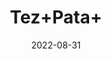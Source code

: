 ---
title: 'Tez+Pata+'
date: '2022-08-31' 
metatag: '' 
inventory: '0' 
draft: false 
# meta description 
shortDescripton: ''
description: 'Spices'
longdescription: ''
featured: True
# product Price
price: '20.0'
# Product Short Description
shortDescription: ''
productID: '1BA4CB7D-1029-ED11-9968-005056B3A416'
type: 'products'
category: 'Spices' 
thumnailproduct: 'https://aminsaddiquidawakhana.eralive.net/images/products/1BA4CB7D-1029-ED11-9968-005056B3A4161.png' 
images:
  - image: 'images/products/1BA4CB7D-1029-ED11-9968-005056B3A4161.png'  
Variants:
---